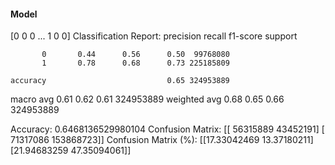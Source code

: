#### Model
[0 0 0 ... 1 0 0]
Classification Report:
              precision    recall  f1-score   support

           0       0.44      0.56      0.50  99768080
           1       0.78      0.68      0.73 225185809

    accuracy                           0.65 324953889
   macro avg       0.61      0.62      0.61 324953889
weighted avg       0.68      0.65      0.66 324953889

Accuracy: 0.6468136529980104
Confusion Matrix:
[[ 56315889  43452191]
 [ 71317086 153868723]]
Confusion Matrix (%):
[[17.33042469 13.37180211]
 [21.94683259 47.35094061]]
